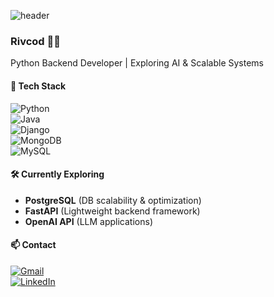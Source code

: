 ![header](https://capsule-render.vercel.app/api?type=waving&color=94CCCD&height=140&section=header&text=@Rivcod&fontSize=80)

### Rivcod 👨‍💻  
Python Backend Developer | Exploring AI & Scalable Systems  

#### 🔹 Tech Stack  
![Python](https://img.shields.io/badge/Python-3776AB?style=flat&logo=python&logoColor=white)  
![Java](https://img.shields.io/badge/Java-007396?style=flat&logo=java&logoColor=white)  
![Django](https://img.shields.io/badge/Django-092E20?style=flat&logo=django&logoColor=white)  
![MongoDB](https://img.shields.io/badge/MongoDB-47A248?style=flat&logo=mongodb&logoColor=white)  
![MySQL](https://img.shields.io/badge/MySQL-4479A1?style=flat&logo=mysql&logoColor=white)  

#### 🛠 Currently Exploring  
- **PostgreSQL** (DB scalability & optimization)  
- **FastAPI** (Lightweight backend framework)  
- **OpenAI API** (LLM applications)  

#### 📫 Contact  
[![Gmail](https://img.shields.io/badge/Gmail-D14836?style=flat&logo=gmail&logoColor=white)](mailto:game9um@gmail.com)  
[![LinkedIn](https://img.shields.io/badge/LinkedIn-0A66C2?style=flat&logo=linkedin&logoColor=white)](https://www.linkedin.com/in/nia-ji-495103347/)  
